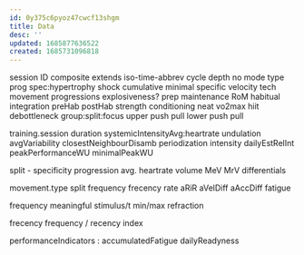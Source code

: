```yaml
---
id: 0y375c6pyoz47cwcf13shgm
title: Data
desc: ''
updated: 1685877636522
created: 1685731096818
---
```


session
  ID
    composite
      extends iso-time-abbrev
  cycle
    depth
  no
  mode
  type
    prog
      spec:hypertrophy
        shock
        cumulative
          minimal
          specific
        velocity
      tech
        movement progressions
        explosiveness?
      prep
        maintenance
          RoM
          habitual integration
        preHab
        postHab
      strength
      conditioning
        neat
        vo2max
          hiit
      debottleneck
    group:split:focus
      upper
        push
        pull
      lower
        push
        pull

training.session
  duration
    systemicIntensityAvg:heartrate
  undulation
    avgVariability
    closestNeighbourDisamb
  periodization
    intensity
    dailyEstRelInt
    peakPerformanceWU
      minimalPeakWU

  split - specificity
  progression
  avg. heartrate
  volume
    MeV
    MrV
    differentials

  movement.type
    split
  frequency
  frecency
  rate
  aRiR
  aVelDiff
  aAccDiff
  fatigue

frequency
  meaningful stimulus/t
  min/max refraction

frecency
  frequency / recency index

performanceIndicators
  : accumulatedFatigue
  dailyReadyness